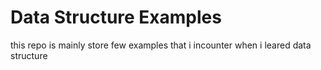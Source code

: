 # Data Structure Examples 
this repo is mainly store few examples that i incounter when i leared data structure 
